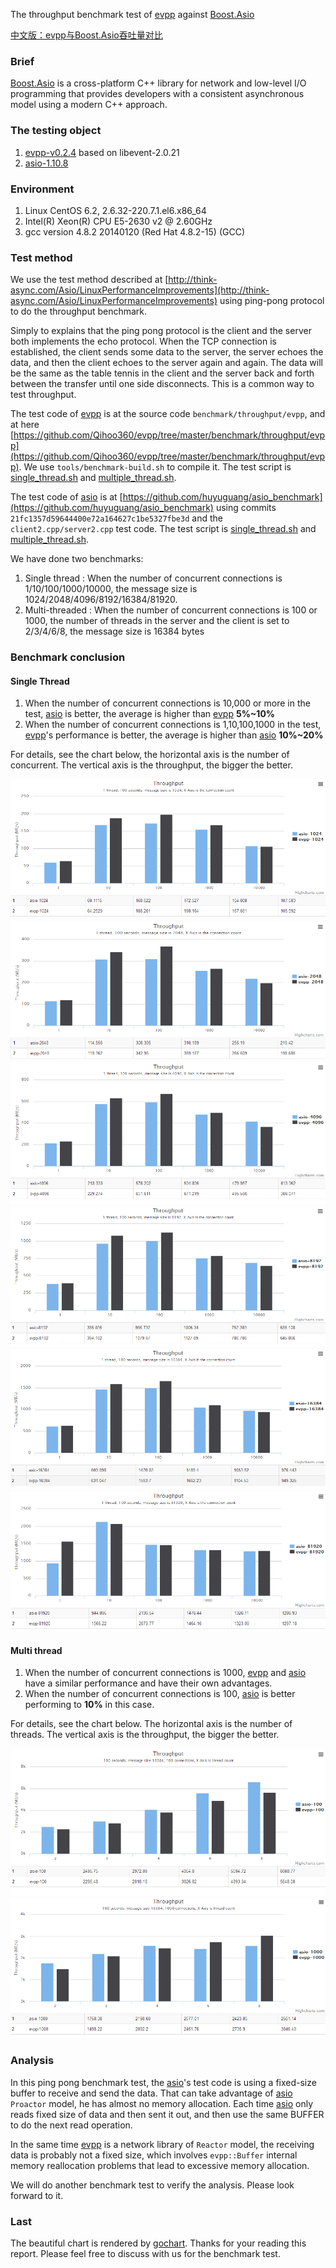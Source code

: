 The throughput benchmark test of [evpp] against [Boost.Asio]

[中文版：evpp与Boost.Asio吞吐量对比](benchmark_throughput_vs_asio_cn.md)

### Brief

[Boost.Asio] is a cross-platform C++ library for network and low-level I/O programming that provides developers with a consistent asynchronous model using a modern C++ approach.

### The testing object

1. [evpp-v0.2.4](https://github.com/Qihoo360/evpp/archive/v0.2.4.zip) based on libevent-2.0.21
2. [asio-1.10.8](http://www.boost.org/)

### Environment

1. Linux CentOS 6.2, 2.6.32-220.7.1.el6.x86_64
2. Intel(R) Xeon(R) CPU E5-2630 v2 @ 2.60GHz
3. gcc version 4.8.2 20140120 (Red Hat 4.8.2-15) (GCC) 


### Test method

We use the test method described at [http://think-async.com/Asio/LinuxPerformanceImprovements](http://think-async.com/Asio/LinuxPerformanceImprovements) using ping-pong protocol to do the throughput benchmark.

Simply to explains that the ping pong protocol is the client and the server both implements the echo protocol. When the TCP connection is established, the client sends some data to the server, the server echoes the data, and then the client echoes to the server again and again. The data will be the same as the table tennis in the client and the server back and forth between the transfer until one side disconnects. This is a common way to test throughput.
 
The test code of [evpp] is at the source code `benchmark/throughput/evpp`, and at here [https://github.com/Qihoo360/evpp/tree/master/benchmark/throughput/evpp](https://github.com/Qihoo360/evpp/tree/master/benchmark/throughput/evpp). We use `tools/benchmark-build.sh` to compile it. The test script is [single_thread.sh](https://github.com/Qihoo360/evpp/blob/master/benchmark/throughput/evpp/single_thread.sh) and [multiple_thread.sh](https://github.com/Qihoo360/evpp/blob/master/benchmark/throughput/evpp/multiple_thread.sh). 

The test code of [asio] is at [https://github.com/huyuguang/asio_benchmark](https://github.com/huyuguang/asio_benchmark) using commits `21fc1357d59644400e72a164627c1be5327fbe3d` and the `client2.cpp/server2.cpp` test code. The test script is [single_thread.sh](https://github.com/Qihoo360/evpp/blob/master/benchmark/throughput/asio/single_thread.sh) and [multiple_thread.sh](https://github.com/Qihoo360/evpp/blob/master/benchmark/throughput/asio/multiple_thread.sh). 

We have done two benchmarks:

1. Single thread : When the number of concurrent connections is 1/10/100/1000/10000, the message size is 1024/2048/4096/8192/16384/81920.
2. Multi-threaded : When the number of concurrent connections is 100 or 1000, the number of threads in the server and the client is set to 2/3/4/6/8, the message size is 16384 bytes


### Benchmark conclusion

#### Single Thread

1. When the number of concurrent connections is 10,000 or more in the test, [asio] is better, the average is higher than [evpp] **5%~10%**
2. When the number of concurrent connections is 1,10,100,1000 in the test, [evpp]'s performance is better, the average is higher than [asio] **10%~20%**

For details, see the chart below, the horizontal axis is the number of concurrent. The vertical axis is the throughput, the bigger the better.

![](https://raw.githubusercontent.com/zieckey/resources/master/evpp/benchmark/throughput/evpp-vs-asio-1thread-1024.png)
![](https://raw.githubusercontent.com/zieckey/resources/master/evpp/benchmark/throughput/evpp-vs-asio-1thread-2048.png)
![](https://raw.githubusercontent.com/zieckey/resources/master/evpp/benchmark/throughput/evpp-vs-asio-1thread-4096.png)
![](https://raw.githubusercontent.com/zieckey/resources/master/evpp/benchmark/throughput/evpp-vs-asio-1thread-8192.png)
![](https://raw.githubusercontent.com/zieckey/resources/master/evpp/benchmark/throughput/evpp-vs-asio-1thread-16384.png)
![](https://raw.githubusercontent.com/zieckey/resources/master/evpp/benchmark/throughput/evpp-vs-asio-1thread-81920.png)

#### Multi thread

1. When the number of concurrent connections is 1000, [evpp] and [asio] have a similar performance and have their own advantages.
2. When the number of concurrent connections is 100, [asio] is better performing to **10%** in this case.

For details, see the chart below. The horizontal axis is the number of threads. The vertical axis is the throughput, the bigger the better.

![](https://raw.githubusercontent.com/zieckey/resources/master/evpp/benchmark/throughput/evpp-vs-asio-multi-thread-100connection-16384.png)
![](https://raw.githubusercontent.com/zieckey/resources/master/evpp/benchmark/throughput/evpp-vs-asio-multi-thread-1000connection-16384.png)

### Analysis

In this ping pong benchmark test, the [asio]'s test code is using a fixed-size buffer to receive and send the data. That can  take advantage of [asio] `Proactor` model, he has almost no memory allocation. Each time [asio] only reads fixed size of data and then sent it out, and then use the same BUFFER to do the next read operation. 

In the same time [evpp] is a network library of `Reactor` model, the receiving data is probably not a fixed size, which involves `evpp::Buffer` internal memory reallocation problems that lead to excessive memory allocation.

We will do another benchmark test to verify the analysis. Please look forward to it.



### Last

The beautiful chart is rendered by [gochart]. Thanks for your reading this report. Please feel free to discuss with us for the benchmark test.

[Boost.Asio]:http://www.boost.org/
[boost.asio]:http://www.boost.org/
[asio]:http://www.boost.org/
[boost]:http://www.boost.org/
[evpp]:https://github.com/Qihoo360/evpp
[muduo]:https://github.com/chenshuo/muduo
[libevent2]:https://github.com/libevent/libevent
[libevent]:https://github.com/libevent/libevent
[Golang]:https://golang.org
[Buffer]:https://github.com/Qihoo360/evpp/blob/master/evpp/buffer.h
[recipes]:https://github.com/chenshuo/recipes
[gochart]:https://github.com/zieckey/gochart/